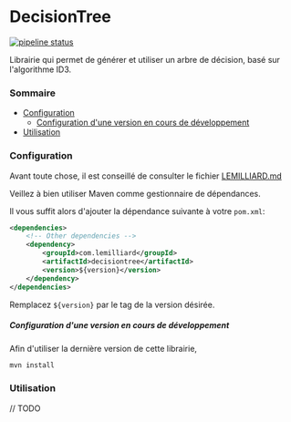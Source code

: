# DecisionTree

[![pipeline status](https://gitlab.com/LeMilliard/DecisionTree/badges/master/pipeline.svg)](https://gitlab.com/LeMilliard/DecisionTree/commits/master)

Librairie qui permet de générer et utiliser un arbre de décision, basé sur l'algorithme ID3.

### Sommaire

* [Configuration](#configuration)
  * [Configuration d'une version en cours de développement](#configuration-dune-version-en-cours-de-développement)
* [Utilisation](#utilisation)

### Configuration

Avant toute chose, il est conseillé de consulter le fichier [LEMILLIARD.md](LEMILLIARD.md)

Veillez à bien utiliser Maven comme gestionnaire de dépendances.

Il vous suffit alors d'ajouter la dépendance suivante à votre `pom.xml`:

```xml
<dependencies>
    <!-- Other dependencies -->
    <dependency>
        <groupId>com.lemilliard</groupId>
        <artifactId>decisiontree</artifactId>
        <version>${version}</version>
    </dependency>
</dependencies>
```

Remplacez `${version}` par le tag de la version désirée.

##### Configuration d'une version en cours de développement

Afin d'utiliser la dernière version de cette librairie, 

```sh
mvn install
```

### Utilisation

// TODO